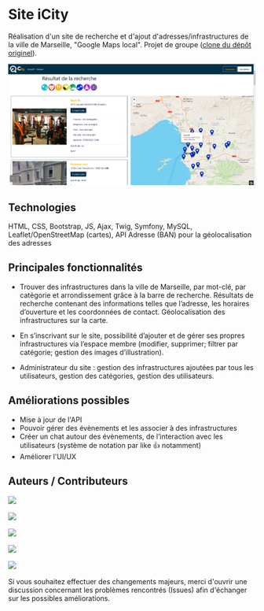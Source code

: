 # Site iCity
Réalisation d'un site de recherche et d'ajout d'adresses/infrastructures de la ville de Marseille, "Google Maps local". Projet de groupe ([clone du dépôt originel](https://github.com/dorianePnt/icity)).

![Preview site](https://github.com/LSS-commits/icity_clone/blob/main/preview.png)


## Technologies
HTML, CSS, Bootstrap, JS, Ajax, Twig, Symfony, MySQL, Leaflet/OpenStreetMap (cartes), API Adresse (BAN) pour la géolocalisation des adresses

## Principales fonctionnalités
- Trouver des infrastructures dans la ville de Marseille, par mot-clé, par catégorie et arrondissement grâce à la barre de recherche. Résultats de recherche contenant des informations telles que l’adresse, les horaires d’ouverture et les coordonnées de contact. Géolocalisation des infrastructures sur la carte.
 
- En s’inscrivant sur le site, possibilité d’ajouter et de gérer ses propres infrastructures via l’espace membre (modifier, supprimer; filtrer par catégorie; gestion des images d’illustration).

- Administrateur du site : gestion des infrastructures ajoutées par tous les utilisateurs, gestion des catégories, gestion des utilisateurs.

## Améliorations possibles
- Mise à jour de l'API
- Pouvoir gérer des évènements et les associer à des infrastructures
- Créer un chat autour des évènements, de l’interaction avec les utilisateurs (système de notation par like 👍 notamment)
- Améliorer l'UI/UX


## Auteurs / Contributeurs
[<img src="https://github.com/LSS-commits.png" width="60px;"/>](https://github.com/LSS-commits)

[<img src="https://github.com/setsuna-dev.png" width="60px;"/>](https://github.com/setsuna-dev)

[<img src="https://github.com/dorianePnt.png" width="60px;"/>](https://github.com/dorianePnt)

[<img src="https://github.com/KevinSAPOR.png" width="60px;"/>](https://github.com/KevinSAPOR)

[<img src="https://github.com/juniorveiga.png" width="60px;"/>](https://github.com/juniorveiga)

Si vous souhaitez effectuer des changements majeurs, merci d'ouvrir une discussion concernant les problèmes rencontrés (Issues) afin d'échanger sur les possibles améliorations. 